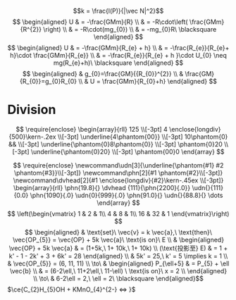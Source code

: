 $$k = \frac{l(P)}{|\vec N|^2}$$
$$
\begin{aligned}
U & = -\frac{GMm}{R} \\
 & = -R\cdot\left( \frac{GMm}{R^{2}} \right) \\
 & = -R\cdot(mg_{0}) \\
 & = -mg_{0}R\ \blacksquare
\end{aligned}
$$
$$
\begin{aligned}
U &  = -\frac{GMm}{R_{e} + h} \\
 & = -\frac{R_{e}}{R_{e}+ h}\cdot \frac{GMm}{R_{e}} \\
 & = -\frac{R_{e}}{R_{e} + h }\cdot U_{0} \neq mg(R_{e}+h)\ \blacksquare
\end{aligned}
$$
$$
\begin{aligned}
 & g_{0}=\frac{GM}{{R_{0}}^{2}} \\
 & \frac{GM}{R_{0}}=g_{0}R_{0} \\
 & U = \frac{GMm}{R_{0}+h}
\end{aligned}
$$
# Division
$$
\require{enclose} 
\begin{array}{rll} 
125  \\[-3pt] 
4 \enclose{longdiv}{500}\kern-.2ex \\[-3pt] 
\underline{4\phantom{00}} \\[-3pt]
10\phantom{0} &&  \\[-3pt] 
\underline{\phantom{0}8\phantom{0}} \\[-3pt] 
\phantom{0}20  \\[-3pt] 
\underline{\phantom{0}20}  \\[-3pt] 
\phantom{00}0 
\end{array} 
$$

$$
\require{enclose} 
\newcommand\udn[3]{\underline{\phantom{#1} #2 \phantom{#3}}\\[-3pt]}
\newcommand\phn[2]{#1 \phantom{#2}\\[-3pt]}
\newcommand\dvhead[2]{#1 \enclose{longdiv}{#2}\kern-.45ex \\[-3pt]}
\begin{array}{rll} 
\phn{19.8}{}
\dvhead {111}{\phn{2200}{.0}}
\udn{}{111}{0.0} 
\phn{1090}{.0}  
\udn{0}{999}{.0}
\phn{91.0}{}
\udn{}{88.8}{} 
\dots
\end{array} 
$$
$$
\left(\begin{vmatrix}
1 & 2  & 1\\
4 & 8  & 1\\
16 & 32 & 1
\end{vmatrix}\right)
$$
$$
\begin{aligned}
 & \text{set}\ \vec{v} = k \vec{a},\ \text{then}\ \vec{OP_{5}} = \vec{OP} + 5k \vec{a}\ \text{is on}\ E \\
 & \begin{aligned}
  \vec{OP} + 5k \vec{a}  & = (1+5k,\ 1+ 10k,\ 1+ 10k) \\
 (\text{投影至} E) & = 1 + k' - 1 - 2k' + 3 + 6k' = 28 
\end{aligned} \\
 & 5k' = 25,\ k' = 5 \implies k = 1 \\
 & \vec{OP_{5}} = (6, 11, 11) \\
\to\ & \begin{aligned}
P_{\ell+5} &  = P_{5} + \ell \vec{b}  \\
& = (6-2\ell,\ 11+2\ell,\ 11-\ell) \ \text{is on}\ x = 2 \\
\end{aligned} \\
\to\ & 6-2\ell = 2,\ \ell = 2\ \blacksquare
\end{aligned}$$
$\ce{C_{2}H_{5}OH + KMnO_{4}^{2-} <=> }$